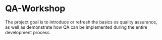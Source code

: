 # QA-Workshop
The project goal is to introduce or refresh the basics os quality assurance, as well as demonstrate how QA can be implemented during the entire development process.
